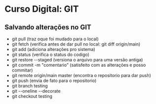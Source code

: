 # Curso Digital: GIT

## Salvando alterações no GIT

* git pull (traz oque foi mudado para o local)
* git fetch (verifica antes de dar pull no local: git diff origin/main)
* git add <file> (adiciona alterações pro sistema)
* git status (verifica o status do codigo)
* git restore --staged <file> (versiona o arquivo para uma versão antiga)
* git commit -m "comentario" (satisfeito com as alterações e posso commitar)
* git remote origin/main master (encontra o repositorio para dar push)
* git push (envia de fato para o repositorio)
* git branch testing 
* git --oneline --decorate
* git checkout testing